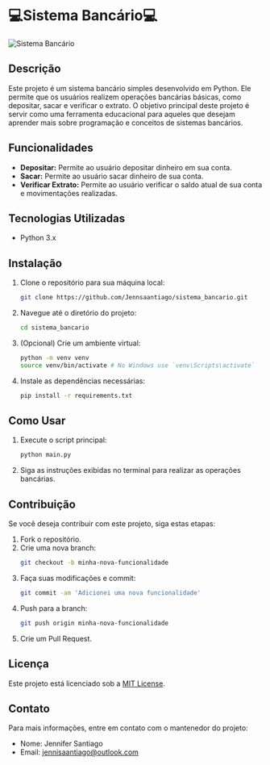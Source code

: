 # 💻Sistema Bancário💻

![Sistema Bancário](https://via.placeholder.com/728x90.png?text=Sistema+Banc%C3%A1rio)

## Descrição

Este projeto é um sistema bancário simples desenvolvido em Python. Ele permite que os usuários realizem operações bancárias básicas, como depositar, sacar e verificar o extrato. O objetivo principal deste projeto é servir como uma ferramenta educacional para aqueles que desejam aprender mais sobre programação e conceitos de sistemas bancários.

## Funcionalidades

- **Depositar:** Permite ao usuário depositar dinheiro em sua conta.
- **Sacar:** Permite ao usuário sacar dinheiro de sua conta.
- **Verificar Extrato:** Permite ao usuário verificar o saldo atual de sua conta e movimentações realizadas.

## Tecnologias Utilizadas

- Python 3.x

## Instalação

1. Clone o repositório para sua máquina local:
    ```bash
    git clone https://github.com/Jennsaantiago/sistema_bancario.git
    ```
2. Navegue até o diretório do projeto:
    ```bash
    cd sistema_bancario
    ```
3. (Opcional) Crie um ambiente virtual:
    ```bash
    python -m venv venv
    source venv/bin/activate # No Windows use `venv\Scripts\activate`
    ```
4. Instale as dependências necessárias:
    ```bash
    pip install -r requirements.txt
    ```

## Como Usar

1. Execute o script principal:
    ```bash
    python main.py
    ```
2. Siga as instruções exibidas no terminal para realizar as operações bancárias.

## Contribuição

Se você deseja contribuir com este projeto, siga estas etapas:

1. Fork o repositório.
2. Crie uma nova branch:
    ```bash
    git checkout -b minha-nova-funcionalidade
    ```
3. Faça suas modificações e commit:
    ```bash
    git commit -am 'Adicionei uma nova funcionalidade'
    ```
4. Push para a branch:
    ```bash
    git push origin minha-nova-funcionalidade
    ```
5. Crie um Pull Request.

## Licença

Este projeto está licenciado sob a [MIT License](LICENSE).

## Contato

Para mais informações, entre em contato com o mantenedor do projeto:

- Nome: Jennifer Santiago
- Email: jennisaantiago@outlook.com
